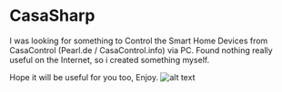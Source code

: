# CasaSharp

I was looking for something to Control the Smart Home Devices from CasaControl (Pearl.de / CasaControl.info) via PC. Found nothing really useful on the Internet, so i created something myself.

Hope it will be useful for you too, Enjoy.
![alt text](http://microsites.pearl.de/i/07/ch1813_2.jpg)
